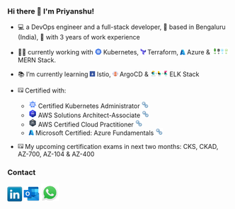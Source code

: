 ### Hi there 👋  I'm Priyanshu! 

- 💻 a DevOps engineer and a full-stack developer, 📍 based in Bengaluru (India), 💼 with 3 years of work experience
- 👨‍💻 currently working with <img src="pictures/kubernetes.png" alt="Kubernetes Logo" width="15"> Kubernetes, <img src="pictures/terraform.png" alt="Terraform Logo" width="12"> Terraform, <img src="pictures/azure.png" alt="Azure Logo" width="12"> Azure & <img src="pictures/mern-stack.png" alt="MERN Logo" width="40"> MERN Stack.
- 📚 I’m currently learning <img src="pictures/istio.png" alt="Istio Logo" width="12"> Istio, <img src="pictures/argocd.png" alt="ArgocCD Logo" width="12"> ArgoCD & <img src="pictures/elk.png" alt="ELK Logo" width="40"> ELK Stack
- <img src="pictures/certificate.png" alt="Certificate Logo" width="12"> Certified with: 
    - <img src="pictures/cka.png" alt="CKA Logo" width="18"> Certified Kubernetes Administrator [<img src="pictures/hyperlink.png" alt="See in Credly" width="16">](https://www.credly.com/badges/dd021ae5-d0ad-4fd2-a6db-4145d2f06239/public_url)
    - <img src="pictures/awssaa.png" alt="AWS SAA Logo" width="18"> AWS Solutions Architect-Associate [<img src="pictures/hyperlink.png" alt="See in Credly" width="16">](https://www.credly.com/badges/6c70e580-dd75-4448-a4ef-34402003a507/public_url)
    - <img src="pictures/awscp.png" alt="AWS CP Logo" width="18"> AWS Certified Cloud Practitioner [<img src="pictures/hyperlink.png" alt="See in Credly" width="16">](https://www.credly.com/badges/a8ec4b4c-7ac9-4987-9695-66cde38cfaa0/public_url)
    - <img src="pictures/azure.png" alt="Azure Logo" width="12"> Microsoft Certified: Azure Fundamentals [<img src="pictures/hyperlink.png" alt="See in Credly" width="16">](https://www.credly.com/badges/db38fd28-3ad1-4f8c-bb83-12e0ec707d59?source=linked_in_profile)
    
 
- <img src="pictures/certificate.png" alt="Certificate Logo" width="12"> My upcoming certification exams in next two months: CKS, CKAD, AZ-700, AZ-104 & AZ-400




### Contact
<a href="https://www.linkedin.com/in/psshri/"><img src="pictures/linkedin.png" alt="LinkedIn Logo" width="33"/></a>
<a href="mailto:psshri@outlook.com"><img src="pictures/ms_outlook.png" alt="MS Outlook Logo" width="35"/></a>
<a href="https://wa.me/919758439312"><img src="pictures/whatsapp.png" alt="Whatsapp Logo" width="40"/></a>


<!--
**psshri/psshri** is a ✨ _special_ ✨ repository because its `README.md` (this file) appears on your GitHub profile.

Here are some ideas to get you started:

- 🔭 I’m currently working on ...
- 🌱 I’m currently learning ...
- 👯 I’m looking to collaborate on ...
- 🤔 I’m looking for help with ...
- 💬 Ask me about ...
- 📫 How to reach me: ...
- 😄 Pronouns: ...
- ⚡ Fun fact: ...
-->

<!-- ## Skills
- [Skill #1]
- [Skill #2]
- [Skill #3]
- [Skill #4]
- [Skill #5]

## Contact
- [LinkedIn](https://www.linkedin.com/in/yourusername/)
- [Email](mailto:youremail@example.com)
- [Website](https://www.yourwebsite.com/)

Feel free to reach out to me if you have any questions or would like to collaborate on a project! -->
